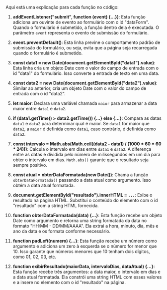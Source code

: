 Aqui está uma explicação para cada função no código:

1. **addEventListener("submit", function (event) {...})**: Esta função adiciona um ouvinte de evento ao formulário com o id "dataForm". Quando o formulário é submetido, a função dentro dela é executada. O parâmetro `event` representa o evento de submissão do formulário.

2. **event.preventDefault()**: Esta linha previne o comportamento padrão de submissão do formulário, ou seja, evita que a página seja recarregada quando o formulário é submetido.

3. **const data1 = new Date(document.getElementById("data1").value)**: Esta linha cria um objeto Date com o valor do campo de entrada com o id "data1" do formulário. Isso converte a entrada de texto em uma data.

4. **const data2 = new Date(document.getElementById("data2").value)**: Similar ao anterior, cria um objeto Date com o valor do campo de entrada com o id "data2".

5. **let maior**: Declara uma variável chamada `maior` para armazenar a data maior entre `data1` e `data2`.

6. **if (data1.getTime() > data2.getTime()) {...} else {...}**: Compara as datas `data1` e `data2` para determinar qual é maior. Se `data1` for maior que `data2`, a `maior` é definida como `data1`, caso contrário, é definida como `data2`.

7. **const intervalo = Math.abs(Math.ceil((data2 - data1) / (1000 * 60 * 60 * 24)))**: Calcula o intervalo em dias entre `data1` e `data2`. A diferença entre as datas é dividida pelo número de milissegundos em um dia para obter o intervalo em dias. `Math.abs()` garante que o resultado seja sempre positivo.

8. **const atual = obterDataFormatada(new Date())**: Chama a função `obterDataFormatada()` passando a data atual como argumento. Isso obtém a data atual formatada.

9. **document.getElementById("resultado").innerHTML = `...`**: Exibe o resultado na página HTML. Substitui o conteúdo do elemento com o id "resultado" com a string HTML fornecida.

10. **function obterDataFormatada(data) {...}**: Esta função recebe um objeto Date como argumento e retorna uma string formatada da data no formato "HH:MM - DD/MM/AAAA". Ela extrai a hora, minuto, dia, mês e ano da data e os formata conforme necessário.

11. **function padLeft(numero) {...}**: Esta função recebe um número como argumento e adiciona um zero à esquerda se o número for menor que 10. Isso garante que números menores que 10 tenham dois dígitos, como 01, 02, 03, etc.

12. **function exibirResultado(maiorData, intervaloDias, dataAtual) {...}**: Esta função recebe três argumentos: a data maior, o intervalo em dias e a data atual formatada. Ela constrói uma string HTML com esses valores e a insere no elemento com o id "resultado" na página.
